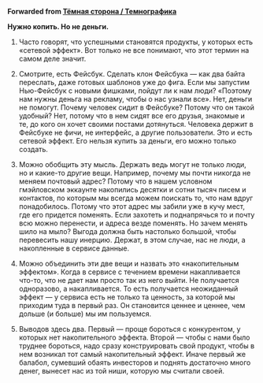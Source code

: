 **Forwarded from [Тёмная сторона / Темнографика](https://t.me/temno/2613)**

**Нужно копить. Но не деньги.**

1. Часто говорят, что успешными становятся продукты, у которых есть «сетевой эффект». Вот только не все понимают, что этот термин на самом деле значит.

2. Смотрите, есть Фейсбук. Сделать клон Фейсбука — как два байта переслать, даже готовых шаблонов уже до фига. Если мы запустим Нью-Фейсбук с новыми фишками, пойдут ли к нам люди? «Поэтому нам нужны деньга на рекламу, чтобы о нас узнали все». Нет, деньги не помогут. Почему человек сидит в Фейсбуке? Потому что он такой удобный? Нет, потому что в нем сидят все его друзья, знакомые и те, до кого он хочет своими постами дотянуться. Человека держит в Фейсбуке не фичи, не интерфейс, а другие пользователи. Это и есть сетевой эффект. Его нельзя купить за деньги, его можно только создать.

3. Можно обобщить эту мысль. Держать ведь могут не только люди, но и какие-то другие вещи. Например, почему мы почти никогда не меняем почтовый адрес? Потому что в нашем условном гмэйловском эккаунте накопились десятки и сотни тысяч писем и контактов, по которым мы всегда можем поискать то, что нам вдруг понадобилось. Потому что этот адрес мы забили уже в кучу мест, где его придется поменять. Если захотеть и поднапрячься то и почту всю можно перенести, и адреса везде поменять. Но зачем менять шило на мыло? Выгода должна быть настолько большой, чтобы перевесить нашу инерцию. Держат, в этом случае, нас не люди, а накопленные в сервисе данные.

4. Можно объединить эти две вещи и назвать это «накопительным эффектом». Когда в сервисе с течением времени накапливается что-то, что не дает нам просто так из него выйти. Не получается одноразово, а накапливается. То есть получается неожиданный эффект — у сервиса есть не только та ценность, за которой мы приходим туда в первый раз. Он становится ценнее и ценнее, чем дольше (и больше) мы им пользуемся.

5. Выводов здесь два. Первый — проще бороться с конкурентом, у которых нет накопительного эффекта. Второй — чтобы с нами было труднее бороться, надо сразу конструировать свой продукт, чтобы в нем возникал тот самый накопительный эффект. Иначе первый же балабол, сумевший обаять инвесторов и поднять достаточно много денег, вынесет нас из той ниши, которую мы считали своей.